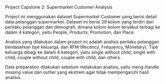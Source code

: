 Project Capstone 2: Supermarket Customer Analysis

Project ini menggunakan dataset Supermarket Customer yang berisi detail data pelanggan supermarket. Dataset ini berisi 29 kolom yang terdiri dari perilaku pelanggan dan demografi, dimana kolom-kolom tersebut terbagi ke dalam 4 kategori, yaitu People, Products, Promotion, dan Place. 

Analisis yang dilakukan dalam project ini adalah analisis perilaku pelanggan berdasarkan tipe keluarga, dan RFM (Recency, Frequency, Monetary). Tipe keluarga dibagi ke dalam 4 kategori, yaitu single without child, single with child, couple without child, couple with child, dan others.

Data preparation dilakukan sebelum melakukan analisis, yaitu meng-handle missing value dan outlier yang ekstrem agar tidak mempengaruhi hasil analisis.
